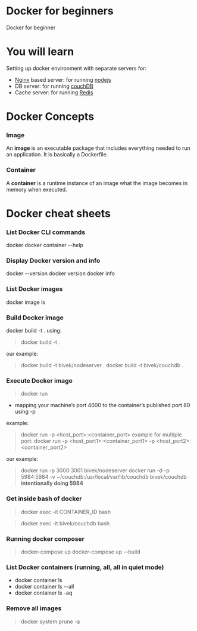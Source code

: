 # Docker for beginners
Docker for beginner

# You will learn
Setting up docker environment with separate servers for:
- <a href="https://www.nginx.com" target="_blank">Nginx</a> based server: for running <a href="https://nodejs.org" target="_blank">nodejs</a>
- DB server: for running <a href="https://couchdb.apache.org" target="_blank">couchDB</a>
- Cache server: for running <a href="https://redis.io" target="_blank">Redis</a>

# Docker Concepts

### Image
An __image__ is an executable package that includes everything needed to run an application.
It is basically a Dockerfile.

### Container
A __container__ is a runtime instance of an image what the image becomes in memory when executed.

# Docker cheat sheets
### List Docker CLI commands
docker
docker container --help

### Display Docker version and info
docker --version
docker version
docker info

### List Docker images
docker image ls

### Build Docker image
docker build -t <image-name> .
 using: 
> docker build -t <image-name> .

our example: 
> docker build -t bivek/nodeserver .
> docker build -t bivek/couchdb .

### Execute Docker image
> docker run <image-name>
- mapping your machine’s port 4000 to the container’s published port 80 using -p

example:
> docker run -p <host_port>:<container_port> <image-name>
example for multiple port:
> docker run -p <host_port1>:<container_port1> -p <host_port2>:<container_port2>

our example:
> docker run -p 3000:3001 bivek/nodeserver
> docker run -d -p 5984:5984 -v ~/couchdb:/usr/local/var/lib/couchdb bivek/couchdb
__intentionally doing 5984__

### Get inside bash of docker
> docker exec -it CONTAINER_ID bash

> docker exec -it bivek/couchdb bash

### Running docker composer

> docker-compose up
> docker-compose up --build

### List Docker containers (running, all, all in quiet mode)
- docker container ls
- docker container ls --all
- docker container ls -aq

### Remove all images
> docker system prune -a

